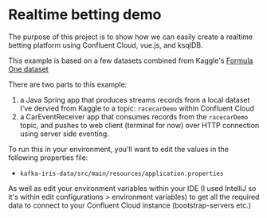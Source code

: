 # Realtime betting demo 

The purpose of this project is to show how we can easily create a realtime betting platform using Confluent Cloud, vue.js, and ksqlDB. 

This example is based on a few datasets combined from Kaggle's [Formula One dataset](https://www.kaggle.com/cjgdev/formula-1-race-data-19502017)

There are two parts to this example:
1. a Java Spring app that produces streams records from a local dataset I've dervied from Kaggle to a topic: `racecarDemo` within Confluent Cloud
2. a CarEventReceiver app that consumes records from the `racecarDemo` topic, and pushes to web client (terminal for now) over HTTP connection using server side eventing.  

To run this in your environment, you'll want to edit the values in the following properties file: 
 - `kafka-iris-data/src/main/resources/application.properties`

As well as edit your environment variables within your IDE (I used IntelliJ so it's within edit configurations > environment variables) to get all the required data to connect to your Confluent Cloud instance (bootstrap-servers etc.)   
